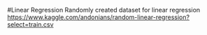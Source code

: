 #Linear Regression
Randomly created dataset for linear regression
https://www.kaggle.com/andonians/random-linear-regression?select=train.csv